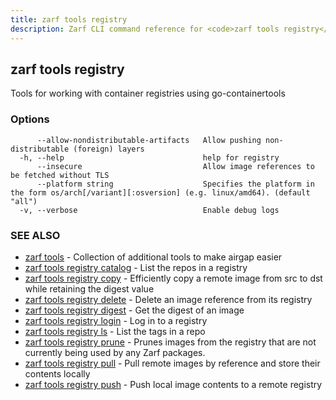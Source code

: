 ```yaml
---
title: zarf tools registry
description: Zarf CLI command reference for <code>zarf tools registry</code>.
---
```


## zarf tools registry

Tools for working with container registries using go-containertools

### Options

```
      --allow-nondistributable-artifacts   Allow pushing non-distributable (foreign) layers
  -h, --help                               help for registry
      --insecure                           Allow image references to be fetched without TLS
      --platform string                    Specifies the platform in the form os/arch[/variant][:osversion] (e.g. linux/amd64). (default "all")
  -v, --verbose                            Enable debug logs
```

### SEE ALSO

* [zarf tools](/cli/commands/zarf_tools/)	 - Collection of additional tools to make airgap easier
* [zarf tools registry catalog](/cli/commands/zarf_tools_registry_catalog/)	 - List the repos in a registry
* [zarf tools registry copy](/cli/commands/zarf_tools_registry_copy/)	 - Efficiently copy a remote image from src to dst while retaining the digest value
* [zarf tools registry delete](/cli/commands/zarf_tools_registry_delete/)	 - Delete an image reference from its registry
* [zarf tools registry digest](/cli/commands/zarf_tools_registry_digest/)	 - Get the digest of an image
* [zarf tools registry login](/cli/commands/zarf_tools_registry_login/)	 - Log in to a registry
* [zarf tools registry ls](/cli/commands/zarf_tools_registry_ls/)	 - List the tags in a repo
* [zarf tools registry prune](/cli/commands/zarf_tools_registry_prune/)	 - Prunes images from the registry that are not currently being used by any Zarf packages.
* [zarf tools registry pull](/cli/commands/zarf_tools_registry_pull/)	 - Pull remote images by reference and store their contents locally
* [zarf tools registry push](/cli/commands/zarf_tools_registry_push/)	 - Push local image contents to a remote registry
